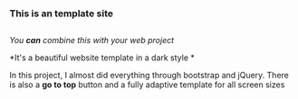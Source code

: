 ### This is an  template site  <h2>
        
_You **can** combine this with your web project_

*It's a beautiful website template in a dark style *

In this project, I almost did everything through bootstrap and jQuery. There is also a **go to top** button and a fully adaptive template for all screen sizes 
